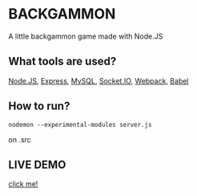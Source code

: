 # BACKGAMMON
A little backgammon game made with Node.JS
## What tools are used?
[Node.JS](https://nodejs.org/en/), [Express](https://expressjs.com/), [MySQL](https://www.npmjs.com/package/mysql), [Socket.IO](https://socket.io/), [Webpack](https://webpack.js.org/), [Babel](https://babeljs.io/)

## How to run?
```
nodemon --experimental-modules server.js
```
on .src

## LIVE DEMO
[click me!](https://mighty-chamber-13325.herokuapp.com/)
